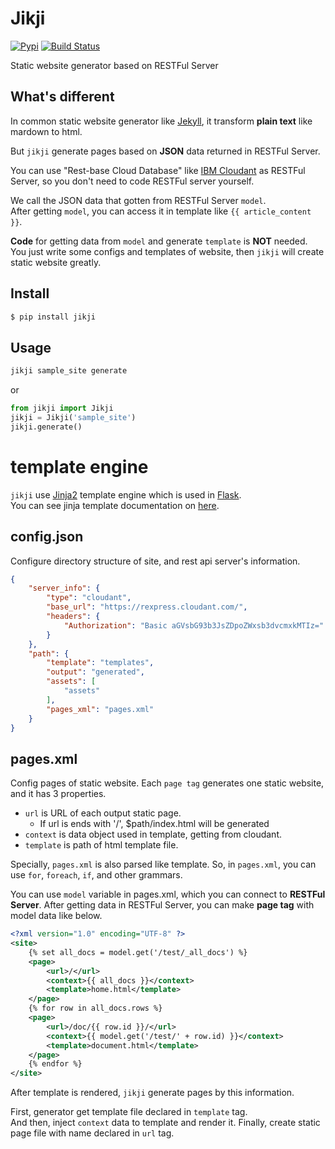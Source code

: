 # Jikji
[![Pypi](https://img.shields.io/pypi/v/jikji.svg)](https://pypi.python.org/pypi)
[![Build Status](https://travis-ci.org/Prev/jikji.svg?branch=master)](https://travis-ci.org/Prev/jikji)  

Static website generator based on RESTFul Server

  

## What's different
In common static website generator like [Jekyll](https://jekyllrb.com/),   it transform **plain text** like mardown to html.

  

But `jikji` generate pages based on **JSON** data returned in RESTFul Server.

You can use "Rest-base Cloud Database" like [IBM Cloudant](https://cloudant.com/) as RESTFul Server, 
so you don't need to code RESTFul server yourself.


We call the JSON data that gotten from RESTFul Server `model`.  
After getting `model`, you can access it in template like `{{ article_content }}`.


**Code** for getting data from `model` and generate `template` is **NOT** needed.  
You just write some configs and templates of website, then `jikji` will create static website greatly.


## Install
```bash
$ pip install jikji
```


## Usage
```bash
jikji sample_site generate
```
or
```python
from jikji import Jikji
jikji = Jikji('sample_site')
jikji.generate()
```


# template engine
`jikji` use [Jinja2](http://jinja.pocoo.org) template engine which is used in [Flask](http://flask.pocoo.org/).  
You can see jinja template documentation on [here](http://jinja.pocoo.org/docs/dev/templates/).


  
## config.json
Configure directory structure of site, and rest api server's information.

```json
{
	"server_info": {
		"type": "cloudant",
		"base_url": "https://rexpress.cloudant.com/",
		"headers": {
			"Authorization": "Basic aGVsbG93b3JsZDpoZWxsb3dvcmxkMTIz="
		}
	},
	"path": {
		"template": "templates",
		"output": "generated",
		"assets": [
			"assets"
		],
		"pages_xml": "pages.xml"
	}
}
```

  

## pages.xml
Config pages of static website.
Each `page tag` generates one static website, and it has 3 properties.


- `url` is URL of each output static page.
	- If url is ends with '/', $path/index.html will be generated
- `context` is data object used in template, getting from cloudant.
- `template` is path of html template file.


Specially, `pages.xml` is also parsed like template. So, in `pages.xml`, you can use `for`, `foreach`, `if`, and other grammars.

You can use `model` variable in pages.xml, which you can connect to **RESTFul Server**.
After getting data in RESTFul Server, you can make **page tag** with model data like below.


```xml
<?xml version="1.0" encoding="UTF-8" ?>
<site>
	{% set all_docs = model.get('/test/_all_docs') %}
	<page>
		<url>/</url>
		<context>{{ all_docs }}</context>
		<template>home.html</template>
	</page>
	{% for row in all_docs.rows %}
	<page>
		<url>/doc/{{ row.id }}/</url>
		<context>{{ model.get('/test/' + row.id) }}</context>
		<template>document.html</template>
	</page>
	{% endfor %}
</site>
```

After template is rendered, `jikji` generate pages by this information.

First, generator get template file declared in `template` tag.  
And then, inject `context` data to template and render it.
Finally, create static page file with name declared in `url` tag.



